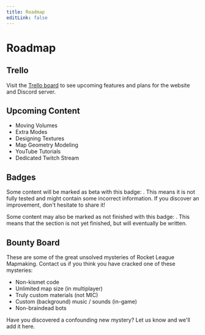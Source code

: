 ```yaml
---
title: Roadmap
editLink: false
---
```

# Roadmap

## Trello

Visit the [Trello board](https://trello.com/b/NRVQm1Qx/rlmm-roadmap) to see upcoming features and plans for the website and Discord server.

## Upcoming Content

* Moving Volumes
* Extra Modes
* Designing Textures
* Map Geometry Modeling
* YouTube Tutorials
* Dedicated Twitch Stream

## Badges

Some content will be marked as beta with this badge: <Badge text="beta" type="warning"/>. This means it is not fully tested and might contain some incorrect information. If you discover an improvement, don't hesitate to share it!

Some content may also be marked as not finished with this badge: <Badge text="not finished" type="warning"/>. This means that the section is not yet finished, but will eventually be written.

## Bounty Board

These are some of the great unsolved mysteries of Rocket League Mapmaking. Contact us if you think you have cracked one of these mysteries:

* Non-kismet code
* Unlimited map size (in multiplayer)
* Truly custom materials (not MIC)
* Custom (background) music / sounds (in-game)
* Non-braindead bots

Have you discovered a confounding new mystery? Let us know and we'll add it here.
